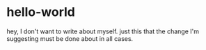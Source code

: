# hello-world
hey, I don't want to write about myself. just this that the change I'm suggesting must be done about in all cases.
